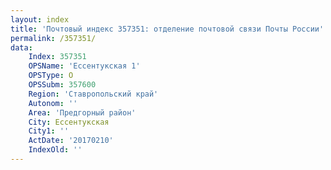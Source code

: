 ```yaml
---
layout: index
title: 'Почтовый индекс 357351: отделение почтовой связи Почты России'
permalink: /357351/
data:
    Index: 357351
    OPSName: 'Ессентукская 1'
    OPSType: О
    OPSSubm: 357600
    Region: 'Ставропольский край'
    Autonom: ''
    Area: 'Предгорный район'
    City: Ессентукская
    City1: ''
    ActDate: '20170210'
    IndexOld: ''
---
```

